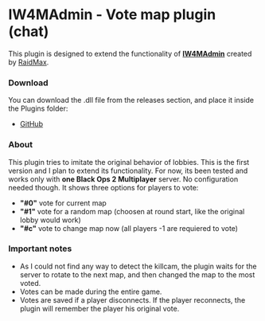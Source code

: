 # IW4MAdmin - Vote map plugin (chat)
 This plugin is designed to extend the functionality of [**IW4MAdmin**](https://github.com/RaidMax/IW4M-Admin) created by [RaidMax](https://github.com/RaidMax "RaidMax").
 
  ### Download
You can download the .dll file from the releases section, and place it inside the Plugins folder:
- [GitHub](https://github.com/efrenbg1/iw4m-votemap/releases)


 ### About
 This plugin tries to imitate the original behavior of lobbies. This is the first version and I plan to extend its functionality. For now, its been tested and works only with **one Black Ops 2 Multiplayer** server. No configuration needed though.
It shows three options for players to vote:
- **"#0"** vote for current map
- **"#1"** vote for a random map (choosen at round start, like the original lobby would work)
- **"#c"** vote to change map now (all players -1 are requiered to vote)

### Important notes
- As I could not find any way to detect the killcam, the plugin waits for the server to rotate to the next map, and then changed the map to the most voted.
- Votes can be made during the entire game.
- Votes are saved if a player disconnects. If the player reconnects, the plugin will remember the player his original vote.

